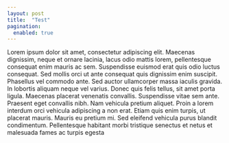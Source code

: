 ```yaml
---
layout: post
title:  "Test"
pagination:
  enabled: true
---
```


Lorem ipsum dolor sit amet, consectetur adipiscing elit. Maecenas dignissim, neque et ornare lacinia, lacus odio mattis lorem, pellentesque consequat enim mauris ac sem. Suspendisse euismod erat quis odio luctus consequat. Sed mollis orci ut ante consequat quis dignissim enim suscipit. Phasellus vel commodo ante. Sed auctor ullamcorper massa iaculis gravida. In lobortis aliquam neque vel varius. Donec quis felis tellus, sit amet porta ligula. Maecenas placerat venenatis convallis. Suspendisse vitae sem ante. Praesent eget convallis nibh. Nam vehicula pretium aliquet. Proin a lorem interdum orci vehicula adipiscing a non erat. Etiam quis enim turpis, ut placerat mauris. Mauris eu pretium mi. Sed eleifend vehicula purus blandit condimentum. Pellentesque habitant morbi tristique senectus et netus et malesuada fames ac turpis egesta
